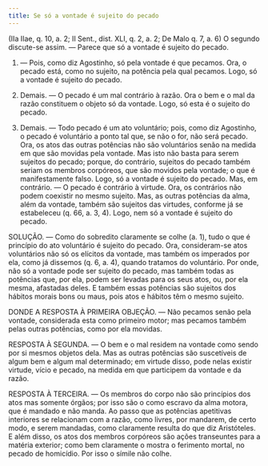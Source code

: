 ```yaml
---
title: Se só a vontade é sujeito do pecado
---
```


(IIa IIae, q. 10, a. 2; II Sent., dist. XLI, q. 2, a. 2; De Malo q. 7, a. 6)
  O segundo discute-se assim. ― Parece que só a vontade é sujeito do pecado.  

1. ― Pois, como diz Agostinho, só pela vontade é que pecamos. Ora, o pecado está, como no sujeito, na potência pela qual pecamos. Logo, só a vontade é sujeito do pecado.  

2. Demais. ― O pecado é um mal contrário à razão. Ora o bem e o mal da razão constituem o objeto só da vontade. Logo, só esta é o sujeito do pecado.  

3. Demais. ― Todo pecado é um ato voluntário; pois, como diz Agostinho, o pecado é voluntário a ponto tal que, se não o for, não será pecado. Ora, os atos das outras potências não são voluntários senão na medida em que são movidas pela vontade. Mas isto não basta para serem sujeitos do pecado; porque, do contrário, sujeitos do pecado também seriam os membros corpóreos, que são movidos pela vontade; o que é manifestamente falso. Logo, só a vontade é sujeito do pecado.  Mas, em contrário. ― O pecado é contrário à virtude. Ora, os contrários não podem coexistir no mesmo sujeito. Mas, as outras potências da alma, além da vontade, também são sujeitos das virtudes, conforme já se estabeleceu (q. 66, a. 3, 4). Logo, nem só a vontade é sujeito do pecado.  

SOLUÇÃO. ― Como do sobredito claramente se colhe (a. 1), tudo o que é princípio do ato voluntário é sujeito do pecado. Ora, consideram-se atos voluntários não só os elícitos da vontade, mas também os imperados por ela, como já dissemos (q. 6, a. 4), quando tratamos do voluntário. Por onde, não só a vontade pode ser sujeito do pecado, mas também todas as potências que, por ela, podem ser levadas para os seus atos, ou, por ela mesma, afastadas deles. E também essas potências são sujeitos dos hábitos morais bons ou maus, pois atos e hábitos têm o mesmo sujeito.  

DONDE A RESPOSTA À PRIMEIRA OBJEÇÃO. ― Não pecamos senão pela vontade, considerada esta como primeiro motor; mas pecamos também pelas outras potências, como por ela movidas.  

RESPOSTA À SEGUNDA. ― O bem e o mal residem na vontade como sendo por si mesmos objetos dela. Mas as outras potências são suscetíveis de algum bem e algum mal determinado; em virtude disso, pode nelas existir virtude, vício e pecado, na medida em que participem da vontade e da razão.  

RESPOSTA À TERCEIRA. ― Os membros do corpo não são princípios dos atos mas somente órgãos; por isso são o como escravo da alma motora, que é mandado e não manda. Ao passo que as potências apetitivas interiores se relacionam com a razão, como livres, por mandarem, de certo modo, e serem mandadas, como claramente resulta do que diz Aristóteles. E além disso, os atos dos membros corpóreos são ações transeuntes para a matéria exterior; como bem claramente o mostra o ferimento mortal, no pecado de homicídio. Por isso o símile não colhe.